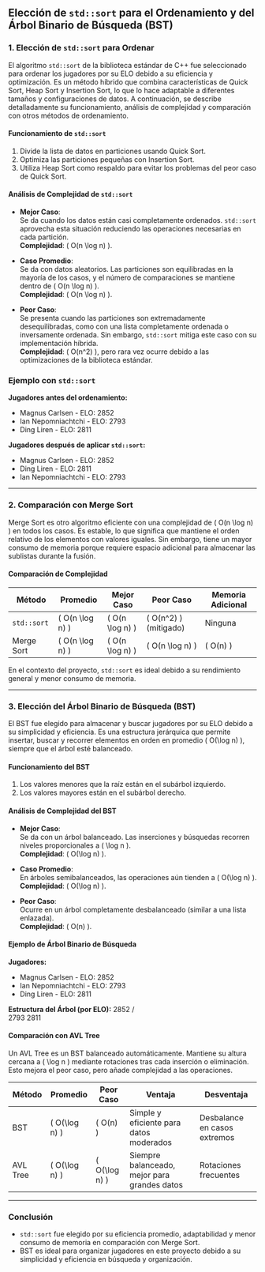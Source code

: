 ## Elección de `std::sort` para el Ordenamiento y del Árbol Binario de Búsqueda (BST)

### 1. Elección de `std::sort` para Ordenar

El algoritmo `std::sort` de la biblioteca estándar de C++ fue seleccionado para ordenar los jugadores por su ELO debido a su eficiencia y optimización. Es un método híbrido que combina características de Quick Sort, Heap Sort y Insertion Sort, lo que lo hace adaptable a diferentes tamaños y configuraciones de datos. A continuación, se describe detalladamente su funcionamiento, análisis de complejidad y comparación con otros métodos de ordenamiento.

#### Funcionamiento de `std::sort`

1. Divide la lista de datos en particiones usando Quick Sort.
2. Optimiza las particiones pequeñas con Insertion Sort.
3. Utiliza Heap Sort como respaldo para evitar los problemas del peor caso de Quick Sort.

#### Análisis de Complejidad de `std::sort`

- **Mejor Caso**:  
  Se da cuando los datos están casi completamente ordenados. `std::sort` aprovecha esta situación reduciendo las operaciones necesarias en cada partición.  
  **Complejidad**: \( O(n \log n) \).

- **Caso Promedio**:  
  Se da con datos aleatorios. Las particiones son equilibradas en la mayoría de los casos, y el número de comparaciones se mantiene dentro de \( O(n \log n) \).  
  **Complejidad**: \( O(n \log n) \).

- **Peor Caso**:  
  Se presenta cuando las particiones son extremadamente desequilibradas, como con una lista completamente ordenada o inversamente ordenada. Sin embargo, `std::sort` mitiga este caso con su implementación híbrida.  
  **Complejidad**: \( O(n^2) \), pero rara vez ocurre debido a las optimizaciones de la biblioteca estándar.

### Ejemplo con `std::sort`

**Jugadores antes del ordenamiento:**

- Magnus Carlsen - ELO: 2852  
- Ian Nepomniachtchi - ELO: 2793  
- Ding Liren - ELO: 2811  

**Jugadores después de aplicar `std::sort`:**

- Magnus Carlsen - ELO: 2852  
- Ding Liren - ELO: 2811  
- Ian Nepomniachtchi - ELO: 2793  

---

### 2. Comparación con Merge Sort

Merge Sort es otro algoritmo eficiente con una complejidad de \( O(n \log n) \) en todos los casos. Es estable, lo que significa que mantiene el orden relativo de los elementos con valores iguales. Sin embargo, tiene un mayor consumo de memoria porque requiere espacio adicional para almacenar las sublistas durante la fusión.

#### Comparación de Complejidad

| Método       | Promedio      | Mejor Caso   | Peor Caso    | Memoria Adicional |
|--------------|---------------|--------------|--------------|-------------------|
| `std::sort`  | \( O(n \log n) \) | \( O(n \log n) \) | \( O(n^2) \) (mitigado) | Ninguna           |
| Merge Sort   | \( O(n \log n) \) | \( O(n \log n) \) | \( O(n \log n) \) | \( O(n) \)        |

En el contexto del proyecto, `std::sort` es ideal debido a su rendimiento general y menor consumo de memoria.

---

### 3. Elección del Árbol Binario de Búsqueda (BST)

El BST fue elegido para almacenar y buscar jugadores por su ELO debido a su simplicidad y eficiencia. Es una estructura jerárquica que permite insertar, buscar y recorrer elementos en orden en promedio \( O(\log n) \), siempre que el árbol esté balanceado.

#### Funcionamiento del BST

1. Los valores menores que la raíz están en el subárbol izquierdo.  
2. Los valores mayores están en el subárbol derecho.  

#### Análisis de Complejidad del BST

- **Mejor Caso**:  
  Se da con un árbol balanceado. Las inserciones y búsquedas recorren niveles proporcionales a \( \log n \).  
  **Complejidad**: \( O(\log n) \).

- **Caso Promedio**:  
  En árboles semibalanceados, las operaciones aún tienden a \( O(\log n) \).  
  **Complejidad**: \( O(\log n) \).

- **Peor Caso**:  
  Ocurre en un árbol completamente desbalanceado (similar a una lista enlazada).  
  **Complejidad**: \( O(n) \).

#### Ejemplo de Árbol Binario de Búsqueda

**Jugadores:**

- Magnus Carlsen - ELO: 2852  
- Ian Nepomniachtchi - ELO: 2793  
- Ding Liren - ELO: 2811  

**Estructura del Árbol (por ELO):**
    2852
   /    \
2793    2811


#### Comparación con AVL Tree

Un AVL Tree es un BST balanceado automáticamente. Mantiene su altura cercana a \( \log n \) mediante rotaciones tras cada inserción o eliminación. Esto mejora el peor caso, pero añade complejidad a las operaciones.

| Método   | Promedio       | Peor Caso     | Ventaja                          | Desventaja                      |
|----------|----------------|---------------|----------------------------------|---------------------------------|
| BST      | \( O(\log n) \) | \( O(n) \)    | Simple y eficiente para datos moderados | Desbalance en casos extremos   |
| AVL Tree | \( O(\log n) \) | \( O(\log n) \) | Siempre balanceado, mejor para grandes datos | Rotaciones frecuentes          |

---

### Conclusión

- `std::sort` fue elegido por su eficiencia promedio, adaptabilidad y menor consumo de memoria en comparación con Merge Sort.  
- BST es ideal para organizar jugadores en este proyecto debido a su simplicidad y eficiencia en búsqueda y organización.
